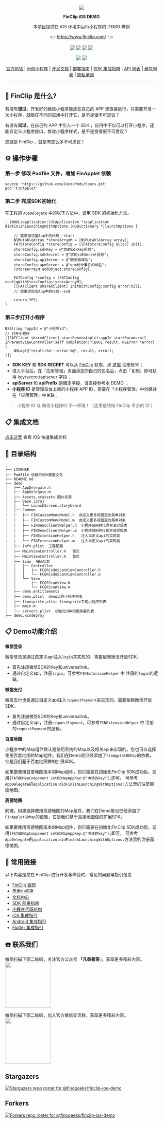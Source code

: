 <p align="center">
    <a href="https://www.finclip.com?from=github">
    <img width="auto" src="https://www.finclip.com/mop/document/images/logo.png">
    </a>
</p>

<p align="center"> 
    <strong>FinClip iOS DEMO</strong></br>
<p>
<p align="center"> 
        本项目提供在 iOS 环境中运行小程序的 DEMO 样例
<p>

<p align="center"> 
	👉 <a href="https://www.finclip.com?from=github">https://www.finclip.com/</a> 👈
</p>

<div align="center">

<a href="#"><img src="https://img.shields.io/badge/%E4%B8%93%E5%B1%9E%E5%BC%80%E5%8F%91%E8%80%85-20000%2B-brightgreen"></a>
<a href="#"><img src="https://img.shields.io/badge/%E5%B7%B2%E4%B8%8A%E6%9E%B6%E5%B0%8F%E7%A8%8B%E5%BA%8F-6000%2B-blue"></a>
<a href="#"><img src="https://img.shields.io/badge/%E5%B7%B2%E9%9B%86%E6%88%90%E5%B0%8F%E7%A8%8B%E5%BA%8F%E5%BA%94%E7%94%A8-75%2B-yellow"></a>
<a href="#"><img src="https://img.shields.io/badge/%E5%AE%9E%E9%99%85%E8%A6%86%E7%9B%96%E7%94%A8%E6%88%B7-2500%20%E4%B8%87%2B-orange"></a>

<a href="https://www.zhihu.com/org/finchat"><img src="https://img.shields.io/badge/FinClip--lightgrey?logo=zhihu&style=social"></a>
<a href="https://www.finclip.com/blog/"><img src="https://img.shields.io/badge/FinClip%20Blog--lightgrey?logo=ghost&style=social"></a>



</div>

<p align="center">

<div align="center">

[官方网站](https://www.finclip.com/) | [示例小程序](https://www.finclip.com/#/market) | [开发文档](https://www.finclip.com/mop/document/) | [部署指南](https://www.finclip.com/mop/document/introduce/quickStart/cloud-server-deployment-guide.html) | [SDK 集成指南](https://www.finclip.com/mop/document/introduce/quickStart/intergration-guide.html) | [API 列表](https://www.finclip.com/mop/document/develop/api/overview.html) | [组件列表](https://www.finclip.com/mop/document/develop/component/overview.html) | [隐私承诺](https://www.finclip.com/mop/document/operate/safety.html)

</div>

-----
## 🤔 FinClip 是什么?

有没有**想过**，开发好的微信小程序能放在自己的 APP 里直接运行，只需要开发一次小程序，就能在不同的应用中打开它，是不是很不可思议？

有没有**试过**，在自己的 APP 中引入一个 SDK ，应用中不仅可以打开小程序，还能自定义小程序接口，修改小程序样式，是不是觉得更不可思议？

这就是 FinClip ，就是有这么多不可思议！

## ⚙️ 操作步骤
### 第一步 修改 Podfile 文件，增加 FinApplet 依赖
```pod
source 'https://github.com/CocoaPods/Specs.git'
pod 'FinApplet'
```

### 第二步 完成SDK初始化
在工程的 `AppDelegate` 中的以下方法中，调用 SDK 的初始化方法。
```objc
- (BOOL)application:(UIApplication *)application didFinishLaunchingWithOptions:(NSDictionary *)launchOptions {
	
	// 需要添加至App中的代码--start
    NSMutableArray *storeArrayM = [NSMutableArray array];
    FATStoreConfig *storeConfig = [[FATStoreConfig alloc] init];
    storeConfig.sdkKey = @"您的sdkKey信息";
    storeConfig.sdkSecret = @"您的sdkSecret信息";
    storeConfig.apiServer = @"服务器域名";
    storeConfig.apmServer = @"apm统计事件的域名";
    [storeArrayM addObject:storeConfig];
    
    FATConfig *config = [FATConfig configWithStoreConfigs:storeArrayM];
    [[FATClient sharedClient] initWithConfig:config error:nil];
    // 需要添加至App中的代码--end
    
    return YES;
}
```

### 第三步打开小程序
```objc
NSString *appId = @"小程序id";
// 打开小程序
[[FATClient sharedClient] startRemoteApplet:appId startParams:nil InParentViewController:self completion:^(BOOL result, NSError *error) {
    NSLog(@"result:%d---error:%@", result, error);
}];
```

- **SDK KEY** 和 **SDK SECRET** 可以从 [FinClip](https://finclip.com/#/home)  获取，点 [这里](https://finclip.com/#/register) 注册账号；
- 进入平台后，在「应用管理」页面添加你自己的包名后，点击「复制」即可获得  key\secret\apisever 字段；
- **apiServer** 和 **apiPrefix** 是固定字段，请直接参考本 DEMO ；
- **小程序 ID** 是管理后台上架的小程序 APP ID，需要在「小程序管理」中创建并在「应用管理」中关联；
> 小程序 ID 与 微信小程序ID 不一样哦！（这里是特指 FinClip 平台的 ID ）

## 📋 集成文档
[点击这里](https://www.finclip.com/mop/document/introduce/quickStart/intergration-guide.html#_1-ios-%E5%BF%AB%E9%80%9F%E9%9B%86%E6%88%90) 查看 iOS 快速集成文档

## 📘 目录结构
```
.
├── LICENSE
├── Podfile 依赖的SDK配置文件
├── README.md
├── demo
│   ├── AppDelegate.h
│   ├── AppDelegate.m
│   ├── Assets.xcassets 图片资源
│   ├── Base.lproj
│   │   └── LaunchScreen.storyboard
│   ├── Common
│   │   ├── FINCustomMenuModel.h  自定义更多视图里的菜单对象
│   │   ├── FINCustomMenuModel.m  自定义更多视图里的菜单对象
│   │   ├── FINDemoClientHelper.h  小程序SDK的代理方法实现类
│   │   ├── FINDemoClientHelper.m  小程序SDK的代理方法实现类
│   │   ├── FINExtensionHelper.h   注入自定义api的实现类
│   │   └── FINExtensionHelper.m   注入自定义api的实现类
│   ├── Info.plist  工程配置
│   ├── MainViewController.h   首页
│   ├── MainViewController.m   首页
│   ├── Scan  扫码功能
│   │   ├── Controller
│   │   │   ├── FCQRCodeScanViewController.h
│   │   │   └── FCQRCodeScanViewController.m
│   │   └── View
│   │       ├── FCQRScanView.h
│   │       └── FCQRScanView.m
│   ├── demo.entitlements
│   ├── demo.plist  demo工程小程序列表
│   ├── finosprite.plist finosprite工程小程序列表
│   ├── main.m
│   └── servers.plist  初始化SDK的服务器列表
├── demo.xcodeproj
```

## 📋 Demo功能介绍
**微信登录**

微信登录是通过自定义api注入`login`来实现的，需要依赖微信开放SDK。
* 首先注册微信SDK的Key和universallink。
* 通过自定义api，注册`login`。可参考`FINExtensionHelper` 中 注册的`login`的逻辑。

**微信支付**

微信支付也是通过自定义api注入`requestPayment`来实现的，需要依赖微信开放SDK。
* 首先注册微信SDK的Key和universallink。
* 通过自定义api，注册`requestPayment`。可参考`FINExtensionHelper` 中 注册的`requestPayment`的逻辑。

**百度地图**

小程序中的Map组件默认是使用系统的Map以及相关api来实现的。您也可以选择使用百度地图的Map组件。我们在Demo里已经添加了`FinAppletBDMap`的依赖，它是我们基于百度地图做的扩展SDK。

如果要使用百度地图版本的Map组件，则只需要在初始化FinClip SDK成功后，调用`[FATBDMapComponent setBDMapAppKey:@"申请的key"];`即可。
可参考`AppDelegate`的`application:didFinishLaunchingWithOptions:`方法里的注册百度地图。

**高德地图**

同理，如果选择使用高德地图的Map组件。我们在Demo里也已经添加了`FinAppletGDMap`的依赖，它是我们基于高德地图做的扩展SDK。

如果要使用高德地图版本的Map组件，则只需要在初始化FinClip SDK成功后，调用`[FATGDMapComponent setGDMapAppKey:@"申请的key"];`即可。
可参考`AppDelegate`的`application:didFinishLaunchingWithOptions:`方法里的注册高德地图。

## 🔗 常用链接
以下内容是您在 FinClip 进行开发与体验时，常见的问题与指引信息

- [FinClip 官网](https://www.finclip.com/#/home)
- [示例小程序](https://www.finclip.com/#/market)
- [文档中心](https://www.finclip.com/mop/document/)
- [SDK 部署指南](https://www.finclip.com/mop/document/introduce/quickStart/intergration-guide.html)
- [小程序代码结构](https://www.finclip.com/mop/document/develop/guide/structure.html)
- [iOS 集成指引](https://www.finclip.com/mop/document/runtime-sdk/ios/ios-integrate.html)
- [Android 集成指引](https://www.finclip.com/mop/document/runtime-sdk/android/android-integrate.html)
- [Flutter 集成指引](https://www.finclip.com/mop/document/runtime-sdk/flutter/flutter-integrate.html)

## ☎️ 联系我们
微信扫描下面二维码，关注官方公众号 **「凡泰极客」**，获取更多精彩内容。<br>
<img width="150px" src="https://www.finclip.com/mop/document/images/ic_qr.svg">

微信扫描下面二维码，加入官方微信交流群，获取更多精彩内容。<br>
<img width="150px" src="https://www-cdn.finclip.com/images/qrcode/qrcode_shequn_text.png">

## Stargazers
[![Stargazers repo roster for @finogeeks/finclip-ios-demo](https://reporoster.com/stars/finogeeks/finclip-ios-demo)](https://github.com/finogeeks/finclip-ios-demo/stargazers)

## Forkers
[![Forkers repo roster for @finogeeks/finclip-ios-demo](https://reporoster.com/forks/finogeeks/finclip-ios-demo)](https://github.com/finogeeks/finclip-ios-demo/network/members)
